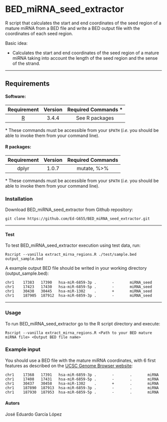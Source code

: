 # BED_miRNA_seed_extractor

R script that calculates the start and end coordinates of the seed region of a mature miRNA from a BED file and write a BED output file with the coordinates of each seed region.

Basic idea:

-   Calculates the start and end coordinates of the seed region of a mature miRNA taking into account the length of the seed region and the sense of the strand.

------------------------------------------------------------------------

## Requirements

#### Software:

|           Requirement           | Version | Required Commands \* |
|:-------------------------------:|:-------:|:--------------------:|
| [R](https://www.r-project.org/) |  3.4.4  |    See R packages    |

\* These commands must be accessible from your `$PATH` (*i.e.* you should be able to invoke them from your command line).

#### R packages:

| Requirement | Version | Required Commands |
|:-----------:|:-------:|:-----------------:|
|    dplyr    |  1.0.7  |   mutate, %\>%    |

\* These commands must be accessible from your `$PATH` (*i.e.* you should be able to invoke them from your command line).

### Installation

Download BED_miRNA_seed_extractor from Github repository:

    git clone https://github.com/Ed-G655/BED_miRNA_seed_extractor.git

------------------------------------------------------------------------

#### Test

To test BED_miRNA_seed_extractor execution using test data, run:

    Rscript --vanilla extract_mirna_regions.R ./test/sample.bed output_sample.bed

A example output BED file should be writed in your working directory (output_sample.bed):

    chr1    17383   17390   hsa-miR-6859-3p .       -       miRNA_seed
    chr1    17423   17430   hsa-miR-6859-5p .       -       miRNA_seed
    chr1    30438   30445   hsa-miR-1302    .       +       miRNA_seed
    chr1    187905  187912  hsa-miR-6859-3p .       -       miRNA_seed

------------------------------------------------------------------------

### Usage

To run BED_miRNA_seed_extractor go to the R script directory and execute:

    Rscript --vanilla extract_mirna_regions.R <Path to your BED mature miRNA file> <Output BED file name>

### Example input

You should use a BED file with the mature miRNA coordinates, with 6 first features as described on the [UCSC Genome Browser website](https://www.ensembl.org/info/website/upload/bed.html):

    chr1    17368   17391   hsa-miR-6859-3p .       -       .       miRNA
    chr1    17408   17431   hsa-miR-6859-5p .       -       .       miRNA
    chr1    30437   30458   hsa-miR-1302    .       +       .       miRNA
    chr1    187890  187913  hsa-miR-6859-3p .       -       .       miRNA
    chr1    187930  187953  hsa-miR-6859-5p .       -       .       miRNA

#### Autors

José Eduardo García López
